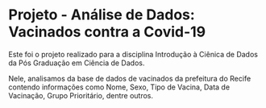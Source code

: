 # Projeto - Análise de Dados: Vacinados contra a Covid-19

Este foi o projeto realizado para a disciplina Introdução à Ciênica de Dados da Pós Graduação em Ciência de Dados.

Nele, analisamos da base de dados de vacinados da prefeitura do Recife contendo informações como Nome, Sexo, Tipo de Vacina, Data de Vacinação, Grupo Prioritário, dentre outros.
